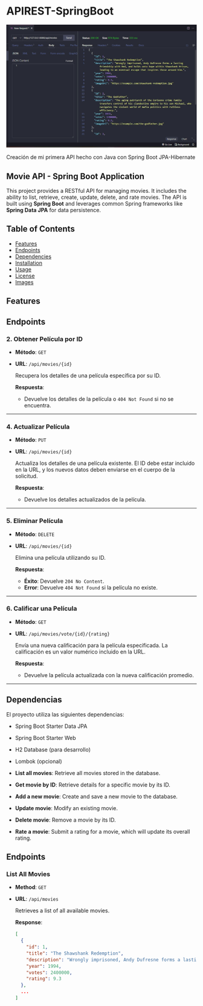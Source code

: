 # APIREST-SpringBoot

![Logo de la API](image/API.jpg)

Creación de mi primera API hecho con Java con Spring Boot JPA-Hibernate  

## Movie API - Spring Boot Application

This project provides a RESTful API for managing movies. It includes the ability to list, retrieve, create, update, delete, and rate movies. The API is built using **Spring Boot** and leverages common Spring frameworks like **Spring Data JPA** for data persistence.

## Table of Contents

- [Features](#features)
- [Endpoints](#endpoints)
- [Dependencies](#dependencies)
- [Installation](#installation)
- [Usage](#usage)
- [License](#license)
- [Images](#images)

## Features 

## Endpoints

### 2. Obtener Película por ID

- **Método**: `GET`
- **URL**: `/api/movies/{id}`

  Recupera los detalles de una película específica por su ID.

  **Respuesta**: 
  - Devuelve los detalles de la película o `404 Not Found` si no se encuentra.

---

### 4. Actualizar Película

- **Método**: `PUT`
- **URL**: `/api/movies/{id}`

  Actualiza los detalles de una película existente. El ID debe estar incluido en la URL, y los nuevos datos deben enviarse en el cuerpo de la solicitud.

  **Respuesta**: 
  - Devuelve los detalles actualizados de la película.

---

### 5. Eliminar Película

- **Método**: `DELETE`
- **URL**: `/api/movies/{id}`

  Elimina una película utilizando su ID.

  **Respuesta**:
  - **Éxito**: Devuelve `204 No Content`.
  - **Error**: Devuelve `404 Not Found` si la película no existe.

---

### 6. Calificar una Película

- **Método**: `GET`
- **URL**: `/api/movies/vote/{id}/{rating}`

  Envía una nueva calificación para la película especificada. La calificación es un valor numérico incluido en la URL.

  **Respuesta**: 
  - Devuelve la película actualizada con la nueva calificación promedio.

---

## Dependencias

El proyecto utiliza las siguientes dependencias:

- Spring Boot Starter Data JPA
- Spring Boot Starter Web
- H2 Database (para desarrollo)
- Lombok (opcional)


- **List all movies**: Retrieve all movies stored in the database.
- **Get movie by ID**: Retrieve details for a specific movie by its ID.
- **Add a new movie**: Create and save a new movie to the database.
- **Update movie**: Modify an existing movie.
- **Delete movie**: Remove a movie by its ID.
- **Rate a movie**: Submit a rating for a movie, which will update its overall rating.

## Endpoints

### List All Movies

- **Method**: `GET`
- **URL**: `/api/movies`
  
  Retrieves a list of all available movies.
  
  **Response**:
  ```json
  [
    {
      "id": 1,
      "title": "The Shawshank Redemption",
      "description": "Wrongly imprisoned, Andy Dufresne forms a lasting friendship...",
      "year": 1994,
      "votes": 2400000,
      "rating": 9.3
    },
    ...
  ]


